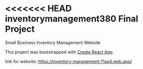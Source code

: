 <<<<<<< HEAD
inventorymanagement380 Final Project
=======
Small Business Inventory Management Website

This project was bootstrapped with [Create React App](https://github.com/facebook/create-react-app).

link for website: https://inventory-management-f1aa4.web.app/

